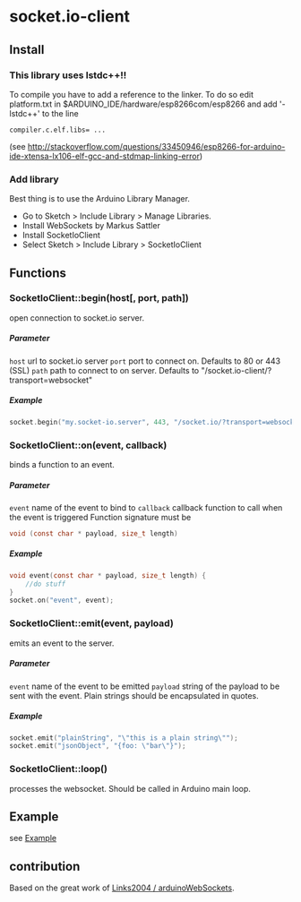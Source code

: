 # socket.io-client

## Install

### This library uses lstdc++!!
To compile you have to add a reference to the linker. 
To do so edit platform.txt in $ARDUINO_IDE/hardware/esp8266com/esp8266 and add '-lstdc++' to the line 
```
compiler.c.elf.libs= ...
```
(see http://stackoverflow.com/questions/33450946/esp8266-for-arduino-ide-xtensa-lx106-elf-gcc-and-stdmap-linking-error)

### Add library
Best thing is to use the Arduino Library Manager.
* Go to Sketch > Include Library > Manage Libraries.
* Install WebSockets by Markus Sattler
* Install SocketIoClient
* Select Sketch > Include Library > SocketIoClient

## Functions

### SocketIoClient::begin(host[, port, path])
open connection to socket.io server.
##### Parameter
```host``` url to socket.io server
```port``` port to connect on. Defaults to 80 or 443 (SSL)
```path``` path to connect to on server. Defaults to "/socket.io-client/?transport=websocket"
##### Example
```c
socket.begin("my.socket-io.server", 443, "/socket.io/?transport=websocket");
```

### SocketIoClient::on(event, callback)
binds a function to an event. 
##### Parameter
```event``` name of the event to bind to
```callback``` callback function to call when the event is triggered
Function signature must be
```c
void (const char * payload, size_t length)
```
##### Example
```c
void event(const char * payload, size_t length) {
	//do stuff
}
socket.on("event", event);
```

### SocketIoClient::emit(event, payload)
emits an event to the server.
##### Parameter
```event``` name of the event to be emitted
```payload``` string of the payload to be sent with the event. Plain strings should be encapsulated in quotes.
##### Example
```c
socket.emit("plainString", "\"this is a plain string\"");
socket.emit("jsonObject", "{foo: \"bar\"}");
```

### SocketIoClient::loop()
processes the websocket. Should be called in Arduino main loop.

##  Example
see [Example](examples/BasicExample/BasicExample.ino)

## contribution
Based on the great work of [Links2004 / arduinoWebSockets](https://github.com/Links2004/arduinoWebSockets).
